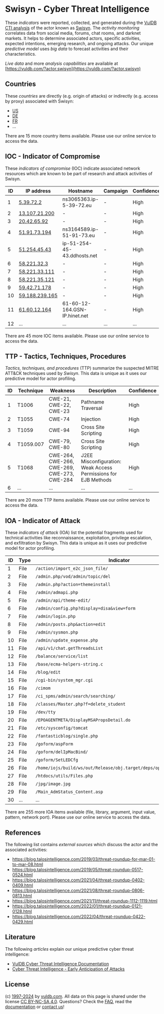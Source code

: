 # Swisyn - Cyber Threat Intelligence

These _indicators_ were reported, collected, and generated during the [VulDB CTI analysis](https://vuldb.com/?kb.cti) of the actor known as [Swisyn](https://vuldb.com/?actor.swisyn). The _activity monitoring_ correlates data from social media, forums, chat rooms, and darknet markets. It helps to determine associated actors, specific activities, expected intentions, emerging research, and ongoing attacks. Our unique _predictive model_ uses _big data_ to forecast activities and their characteristics.

_Live data_ and more _analysis capabilities_ are available at [https://vuldb.com/?actor.swisyn](https://vuldb.com/?actor.swisyn)

## Countries

These _countries_ are directly (e.g. origin of attacks) or indirectly (e.g. access by proxy) associated with Swisyn:

* [US](https://vuldb.com/?country.us)
* [DE](https://vuldb.com/?country.de)
* [FR](https://vuldb.com/?country.fr)
* ...

There are 15 more country items available. Please use our online service to access the data.

## IOC - Indicator of Compromise

These _indicators of compromise_ (IOC) indicate associated network resources which are known to be part of research and attack activities of Swisyn.

ID | IP address | Hostname | Campaign | Confidence
-- | ---------- | -------- | -------- | ----------
1 | [5.39.72.2](https://vuldb.com/?ip.5.39.72.2) | ns3065363.ip-5-39-72.eu | - | High
2 | [13.107.21.200](https://vuldb.com/?ip.13.107.21.200) | - | - | High
3 | [20.42.65.92](https://vuldb.com/?ip.20.42.65.92) | - | - | High
4 | [51.91.73.194](https://vuldb.com/?ip.51.91.73.194) | ns3164589.ip-51-91-73.eu | - | High
5 | [51.254.45.43](https://vuldb.com/?ip.51.254.45.43) | ip-51-254-45-43.ddhosts.net | - | High
6 | [58.221.32.3](https://vuldb.com/?ip.58.221.32.3) | - | - | High
7 | [58.221.33.111](https://vuldb.com/?ip.58.221.33.111) | - | - | High
8 | [58.221.35.121](https://vuldb.com/?ip.58.221.35.121) | - | - | High
9 | [59.42.71.178](https://vuldb.com/?ip.59.42.71.178) | - | - | High
10 | [59.188.239.165](https://vuldb.com/?ip.59.188.239.165) | - | - | High
11 | [61.60.12.164](https://vuldb.com/?ip.61.60.12.164) | 61-60-12-164.GSN-IP.hinet.net | - | High
12 | ... | ... | ... | ...

There are 45 more IOC items available. Please use our online service to access the data.

## TTP - Tactics, Techniques, Procedures

_Tactics, techniques, and procedures_ (TTP) summarize the suspected MITRE ATT&CK techniques used by _Swisyn_. This data is unique as it uses our predictive model for actor profiling.

ID | Technique | Weakness | Description | Confidence
-- | --------- | -------- | ----------- | ----------
1 | T1006 | CWE-21, CWE-22, CWE-23 | Pathname Traversal | High
2 | T1055 | CWE-74 | Injection | High
3 | T1059 | CWE-94 | Cross Site Scripting | High
4 | T1059.007 | CWE-79, CWE-80 | Cross Site Scripting | High
5 | T1068 | CWE-264, CWE-266, CWE-269, CWE-273, CWE-284 | J2EE Misconfiguration: Weak Access Permissions for EJB Methods | High
6 | ... | ... | ... | ...

There are 20 more TTP items available. Please use our online service to access the data.

## IOA - Indicator of Attack

These _indicators of attack_ (IOA) list the potential fragments used for technical activities like reconnaissance, exploitation, privilege escalation, and exfiltration by Swisyn. This data is unique as it uses our predictive model for actor profiling.

ID | Type | Indicator | Confidence
-- | ---- | --------- | ----------
1 | File | `/action/import_e2c_json_file/` | High
2 | File | `/admin.php/vod/admin/topic/del` | High
3 | File | `/admin.php?action=themeinstall` | High
4 | File | `/admin/admapi.php` | High
5 | File | `/admin/api/theme-edit/` | High
6 | File | `/admin/config.php?display=disa&view=form` | High
7 | File | `/admin/login.php` | High
8 | File | `/admin/posts.php&action=edit` | High
9 | File | `/admin/sysmon.php` | High
10 | File | `/admin/update_expense.php` | High
11 | File | `/api/v1/chat.getThreadsList` | High
12 | File | `/balance/service/list` | High
13 | File | `/base/ecma-helpers-string.c` | High
14 | File | `/blog/edit` | Medium
15 | File | `/cgi-bin/system_mgr.cgi` | High
16 | File | `/cimom` | Low
17 | File | `/ci_spms/admin/search/searching/` | High
18 | File | `/classes/Master.php?f=delete_student` | High
19 | File | `/dev/tty` | Medium
20 | File | `/EPOAGENTMETA/DisplayMSAPropsDetail.do` | High
21 | File | `/etc/sysconfig/tomcat` | High
22 | File | `/fantasticblog/single.php` | High
23 | File | `/goform/aspForm` | High
24 | File | `/goform/delIpMacBind/` | High
25 | File | `/goform/SetLEDCfg` | High
26 | File | `/home/iojs/build/ws/out/Release/obj.target/deps/openssl/openssl.cnf` | High
27 | File | `/htdocs/utils/Files.php` | High
28 | File | `/jpg/image.jpg` | High
29 | File | `/Main_AdmStatus_Content.asp` | High
30 | ... | ... | ...

There are 255 more IOA items available (file, library, argument, input value, pattern, network port). Please use our online service to access the data.

## References

The following list contains _external sources_ which discuss the actor and the associated activities:

* https://blog.talosintelligence.com/2019/03/threat-roundup-for-mar-01-to-mar-08.html
* https://blog.talosintelligence.com/2019/05/threat-roundup-0517-0524.html
* https://blog.talosintelligence.com/2021/04/threat-roundup-0402-0409.html
* https://blog.talosintelligence.com/2021/08/threat-roundup-0806-0813.html
* https://blog.talosintelligence.com/2021/11/threat-roundup-1112-1119.html
* https://blog.talosintelligence.com/2022/01/threat-roundup-0121-0128.html
* https://blog.talosintelligence.com/2022/04/threat-roundup-0422-0429.html

## Literature

The following _articles_ explain our unique predictive cyber threat intelligence:

* [VulDB Cyber Threat Intelligence Documentation](https://vuldb.com/?kb.cti)
* [Cyber Threat Intelligence - Early Anticipation of Attacks](https://www.scip.ch/en/?labs.20201022)

## License

(c) [1997-2024](https://vuldb.com/?kb.changelog) by [vuldb.com](https://vuldb.com/?kb.about). All data on this page is shared under the license [CC BY-NC-SA 4.0](https://creativecommons.org/licenses/by-nc-sa/4.0/). Questions? Check the [FAQ](https://vuldb.com/?kb.faq), read the [documentation](https://vuldb.com/?kb) or [contact us](https://vuldb.com/?contact)!
